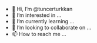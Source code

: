 - 👋 Hi, I’m @tuncerturkkan
- 👀 I’m interested in ...
- 🌱 I’m currently learning ...
- 💞️ I’m looking to collaborate on ...
- 📫 How to reach me ...

<!---
tuncerturkkan/tuncerturkkan is a ✨ special ✨ repository because its `README.md` (this file) appears on your GitHub profile.
You can click the Preview link to take a look at your changes.
--->
